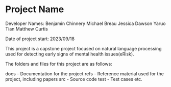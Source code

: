 # Project Name

Developer Names:
Benjamin Chinnery
Michael Breau
Jessica Dawson
Yaruo Tian
Matthew Curtis

Date of project start:
2023/09/18

This project is a capstone project focused on natural language processing used for detecting early signs of mental health issues(eRisk).

The folders and files for this project are as follows:

docs - Documentation for the project
refs - Reference material used for the project, including papers
src - Source code
test - Test cases
etc.
